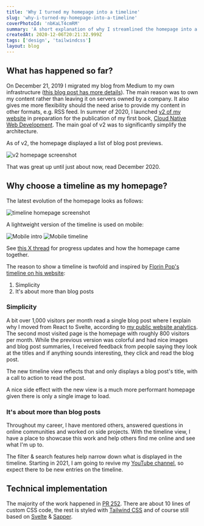```yaml
---
title: 'Why I turned my homepage into a timeline'
slug: 'why-i-turned-my-homepage-into-a-timeline'
coverPhotoId: 'nbKaLT4cmRM'
summary: 'A short explanation of why I streamlined the homepage into a timeline showcasing my blog posts, Twitter stats, YouTube videos, and projects.'
createdAt: 2020-12-06T20:21:32.999Z
tags: ['design', 'tailwindcss']
layout: blog
---
```


<script>
  export let data;
  const assetsBasePath = `/blog/${data.slug}`;
</script>

<!-- Photo by [Félix Prado](https://unsplash.com/@fprado?utm_source=unsplash&amp;utm_medium=referral&amp;utm_content=creditCopyText) on [Unsplash](https://unsplash.com/s/photos/line?utm_source=unsplash&amp;utm_medium=referral&amp;utm_content=creditCopyText) -->

## What has happened so far?

On December 21, 2019 I migrated my blog from Medium to my own infrastructure ([this blog post has more details](https://dev.to/mikenikles/migrating-from-medium-to-my-own-blog-1nj8)). The main reason was to own my content rather than leaving it on servers owned by a company. It also gives me more flexibility should the need arise to provide my content in other formats, e.g. RSS feed.
In summer of 2020, I launched [v2 of my website](/blog/my-personal-website-v2-0) in preparation for the publication of my first book, [Cloud Native Web Development](/cloud-native-web-development). The main goal of v2 was to significantly simplify the architecture.

As of v2, the homepage displayed a list of blog post previews.

![v2 homepage screenshot]({assetsBasePath}/1.jpg)

That was great up until just about now, read December 2020.

## Why choose a timeline as my homepage?

The latest evolution of the homepage looks as follows:

![timeline homepage screenshot]({assetsBasePath}/cover.jpg)

A lightweight version of the timeline is used on mobile:

![Mobile intro]({assetsBasePath}/2.jpg)
![Mobile timeline]({assetsBasePath}/3.jpg)

See [this X thread](https://x.com/mootoday/status/1334305377500925953) for progress updates and how the homepage came together.

The reason to show a timeline is twofold and inspired by [Florin Pop's timeline on his website](https://www.florin-pop.com/timeline):

1. Simplicity
1. It's about more than blog posts

### Simplicity

A bit over 1,000 visitors per month read a single blog post where I explain why I moved from React to Svelte, according to [my public website analytics](https://your-analytics.org/mikenikles.com?preset=30days).
The second most visited page is the homepage with roughly 800 visitors per month. While the previous version was colorful and had nice images and blog post summaries, I received feedback from people saying they look at the titles and if anything sounds interesting, they click and read the blog post.

The new timeline view reflects that and only displays a blog post's title, with a call to action to read the post.

A nice side effect with the new view is a much more performant homepage given there is only a single image to load.

### It's about more than blog posts

Throughout my career, I have mentored others, answered questions in online communities and worked on side projects.
With the timeline view, I have a place to showcase this work and help others find me online and see what I'm up to.

The filter & search features help narrow down what is displayed in the timeline. Starting in 2021, I am going to revive my [YouTube channel](https://www.youtube.com/channel/UCgEvLz_YbByFqn8f32wh9lA), so expect there to be new entries on the timeline.

## Technical implementation

The majority of the work happened in [PR 252](https://github.com/mootoday/www-mootoday-com/pull/252). There are about 10 lines of custom CSS code, the rest is styled with [Tailwind CSS](https://tailwindcss.com) and of course still based on [Svelte](https://svelte.dev) & [Sapper](https://sapper.svelte.dev).
